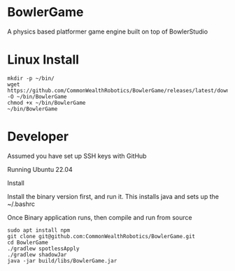 # BowlerGame

A physics based platformer game engine built on top of BowlerStudio

# Linux Install


```
mkdir -p ~/bin/
wget https://github.com/CommonWealthRobotics/BowlerGame/releases/latest/download/BowlerGame -O ~/bin/BowlerGame
chmod +x ~/bin/BowlerGame
~/bin/BowlerGame
```

# Developer

Assumed you have set up SSH keys with GitHub

Running Ubuntu 22.04

Install

Install the binary version first, and run it. This installs java and sets up the ~/.bashrc

Once Binary application runs, then compile and run from source

```
sudo apt install npm
git clone git@github.com:CommonWealthRobotics/BowlerGame.git
cd BowlerGame
./gradlew spotlessApply
./gradlew shadowJar
java -jar build/libs/BowlerGame.jar
```
